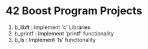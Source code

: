 # 42 Boost Program Projects

1. b_libft : Implement 'c' Libraries
2. b_printf : Implement 'printf' functionality
3. b_ls : Implement 'ls' functionality 
